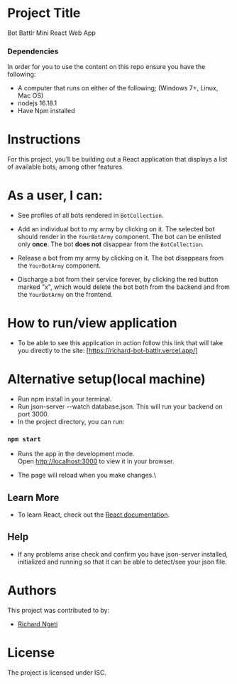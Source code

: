 # Project Title

Bot Battlr Mini React Web App


### Dependencies

In order for you to use the content on this repo ensure you have the following:

* A computer that runs on either of the following; (Windows 7+, Linux, Mac OS)
* nodejs 16.18.1
* Have Npm installed

# Instructions
For this project, you’ll be building out a React application that displays a
list of available bots, among other features

# As a user, I can:
* See profiles of all bots rendered in `BotCollection`.

* Add an individual bot to my army by clicking on it. The selected bot should
  render in the `YourBotArmy` component. The bot can be enlisted only **once**.
  The bot **does not** disappear from the `BotCollection`.

* Release a bot from my army by clicking on it. The bot disappears from the
  `YourBotArmy` component.

* Discharge a bot from their service forever, by clicking the red button marked
  "x", which would delete the bot both from the backend and from the
  `YourBotArmy` on the frontend.

# How to run/view application
* To be able to see this application in action follow this link that will take you directly to the site:
[https://richard-bot-battlr.vercel.app/]


# Alternative setup(local machine)

* Run npm install in your terminal.
* Run json-server --watch database.json. This will run your backend on port 3000.
* In the project directory, you can run:

### `npm start`

* Runs the app in the development mode.\
Open [http://localhost:3000](http://localhost:3000) to view it in your browser.

* The page will reload when you make changes.\



## Learn More

* To learn React, check out the [React documentation](https://reactjs.org/).

## Help

* If any problems arise check and confirm you have json-server installed, initialized and running so that it can be able to detect/see your json file.

# Authors
This project was contributed to by:
- [Richard Ngeti](https://github.com/richard200/)

# License
The project is licensed under ISC.


